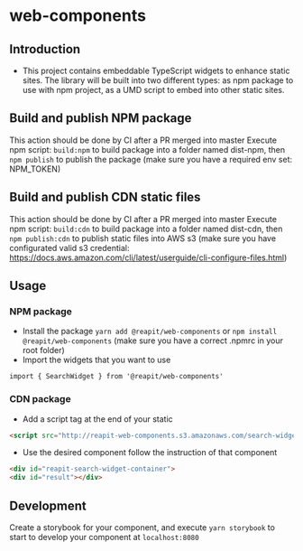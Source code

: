 # web-components

## Introduction
- This project contains embeddable TypeScript widgets to enhance static sites. The library will be built into two different types: as npm package to use with npm project,  as a UMD script to embed into other static sites.

## Build and publish NPM package
This action should be done by CI after a PR merged into master
Execute npm script: `build:npm` to build package into a folder named dist-npm, then `npm publish` to publish the package (make sure you have a required env set: NPM_TOKEN)

## Build and publish CDN static files
This action should be done by CI after a PR merged into master
Execute npm script: `build:cdn` to build package into a folder named dist-cdn, then `npm publish:cdn` to publish static files into AWS s3 (make sure you have configurated valid s3 credential: https://docs.aws.amazon.com/cli/latest/userguide/cli-configure-files.html)

## Usage

### NPM package
* Install the package `yarn add @reapit/web-components` or `npm install @reapit/web-components` (make sure you have a correct .npmrc in your root folder)
* Import the widgets that you want to use
```
import { SearchWidget } from '@reapit/web-components'
```

### CDN package
* Add a script tag at the end of your static
```html
<script src="http://reapit-web-components.s3.amazonaws.com/search-widget.js"></script>
```

* Use the desired component follow the instruction of that component
```html
<div id="reapit-search-widget-container">
<div id="result"></div>
```

## Development
Create a storybook for your component, and execute `yarn storybook` to start to develop your component at `localhost:8080`